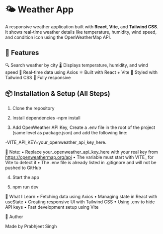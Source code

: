 # 🌤️ Weather App

A responsive weather application built with **React**, **Vite**, and **Tailwind CSS**. It shows real-time weather details like temperature, humidity, wind speed, and condition icon using the OpenWeatherMap API.



## 🚀 Features

🔍 Search weather by city
🌡️ Displays temperature, humidity, and wind speed
📡 Real-time data using Axios
⚛️ Built with React + Vite
💅 Styled with Tailwind CSS
📱 Fully responsive


## 📦 Installation & Setup (All Steps)

1. Clone the repository

2. Install dependencies
    -npm install

3. Add OpenWeather API Key,
  Create a .env file in the root of the project (same level as package.json) and add the following line:    

  -VITE_API_KEY=your_openweather_api_key_here.  

  🔐 Note:
	•	Replace your_openweather_api_key_here with your real key from https://openweathermap.org/api
	•	The variable must start with VITE_ for Vite to detect it
	•	The .env file is already listed in .gitignore and will not be pushed to GitHub

4. Start the app

5. npm run dev



🧠 What I Learn
	•	Fetching data using Axios
	•	Managing state in React with useState
	•	Creating responsive UI with Tailwind CSS
	•	Using .env to hide API keys
	•	Fast development setup using Vite


👤 Author

Made by Prabhjeet Singh    
